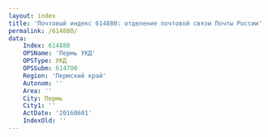 ```yaml
---
layout: index
title: 'Почтовый индекс 614880: отделение почтовой связи Почты России'
permalink: /614880/
data:
    Index: 614880
    OPSName: 'Пермь УКД'
    OPSType: УКД
    OPSSubm: 614700
    Region: 'Пермский край'
    Autonom: ''
    Area: ''
    City: Пермь
    City1: ''
    ActDate: '20160601'
    IndexOld: ''
---
```

